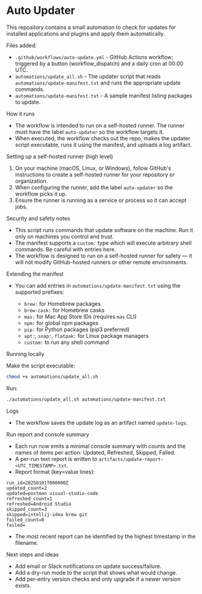 # Auto Updater

This repository contains a small automation to check for updates for installed applications and plugins and apply them automatically.

Files added:

- `.github/workflows/auto-update.yml` - GitHub Actions workflow; triggered by a button (workflow_dispatch) and a daily cron at 00:00 UTC.
- `automations/update_all.sh` - The updater script that reads `automations/update-manifest.txt` and runs the appropriate update commands.
- `automations/update-manifest.txt` - A sample manifest listing packages to update.

How it runs

- The workflow is intended to run on a self-hosted runner. The runner must have the label `auto-updater` so the workflow targets it.
- When executed, the workflow checks out the repo, makes the updater script executable, runs it using the manifest, and uploads a log artifact.

Setting up a self-hosted runner (high level)

1. On your machine (macOS, Linux, or Windows), follow GitHub's instructions to create a self-hosted runner for your repository or organization.
2. When configuring the runner, add the label `auto-updater` so the workflow picks it up.
3. Ensure the runner is running as a service or process so it can accept jobs.

Security and safety notes

- This script runs commands that update software on the machine. Run it only on machines you control and trust.
- The manifest supports a `custom:` type which will execute arbitrary shell commands. Be careful with entries here.
- The workflow is designed to run on a self-hosted runner for safety — it will not modify GitHub-hosted runners or other remote environments.

Extending the manifest

- You can add entries in `automations/update-manifest.txt` using the supported prefixes:

  - `brew:` for Homebrew packages
  - `brew-cask:` for Homebrew casks
  - `mas:` for Mac App Store IDs (requires `mas` CLI)
  - `npm:` for global npm packages
  - `pip:` for Python packages (pip3 preferred)
  - `apt:`, `snap:`, `flatpak:` for Linux package managers
  - `custom:` to run any shell command

Running locally

Make the script executable:

```sh
chmod +x automations/update_all.sh
```

Run:

```sh
./automations/update_all.sh automations/update-manifest.txt
```

Logs

- The workflow saves the update log as an artifact named `update-logs`.

Run report and console summary

- Each run now emits a minimal console summary with counts and the names of items per action: Updated, Refreshed, Skipped, Failed.
- A per-run text report is written to `artifacts/update-report-<UTC_TIMESTAMP>.txt`.
- Report format (key=value lines):

```text
run_id=20250101T000000Z
updated_count=2
updated=postman visual-studio-code
refreshed_count=1
refreshed=Android Studio
skipped_count=3
skipped=intellij-idea brew git
failed_count=0
failed=
```

- The most recent report can be identified by the highest timestamp in the filename.

Next steps and ideas

- Add email or Slack notifications on update success/failure.
- Add a dry-run mode to the script that shows what would change.
- Add per-entry version checks and only upgrade if a newer version exists.
